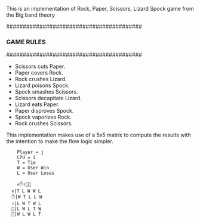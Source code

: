 This is an implementation of Rock, Paper, Scissors, Lizard Spock game from the Big band theory 

#########################################
### GAME RULES                        ###
#########################################
- Scissors cuts Paper.
- Paper covers Rock.
- Rock crushes Lizard.
- Lizard poisons Spock.
- Spock smashes Scissors.
- Scissors decapitate Lizard.
- Lizard eats Paper.
- Paper disproves Spock.
- Spock vaporizes Rock.
- Rock crushes Scissors.

This implementation makes use of a 5x5 matrix to compute the results 
with the intention to make the flow logic simpler. 

```
    Player = j
    CPU = i
    T = Tie
    W = User Win
    L = User Loses

    ✊✋✌️🦎🖖
  ✊|T L W W L
  ✋|W T L L W
  ✌️|L W T W L
  🦎|L W L T W
  🖖|W L W L T
```
